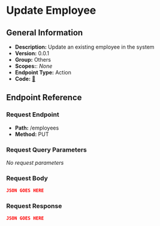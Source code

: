 # Update Employee

## General Information

- **Description:** Update an existing employee in the system
- **Version:** 0.0.1
- **Group:** Others
- **Scopes:**: _None_
- **Endpoint Type:** Action
- **Code:** [🔗](https://github.com/NangoHQ/integration-templates/tree/main/integrations/bamboohr-basic/actions/update-employee.ts)

## Endpoint Reference

### Request Endpoint

- **Path:** /employees
- **Method:** PUT

### Request Query Parameters

_No request parameters_

### Request Body

```json
JSON GOES HERE
```

### Request Response

```json
JSON GOES HERE
```
